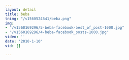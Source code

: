 ```yaml
---
layout: detail
title: beba
tnimg: "/v1560524641/beba.png"
img:
- "/v1560169296/5-beba-facebook-best_of_post-1000.jpg"
- "/v1560169296/4-beba-facebook_posts-1000.jpg"
video: ''
date: '2010-1-10'
vid: []

---
```

